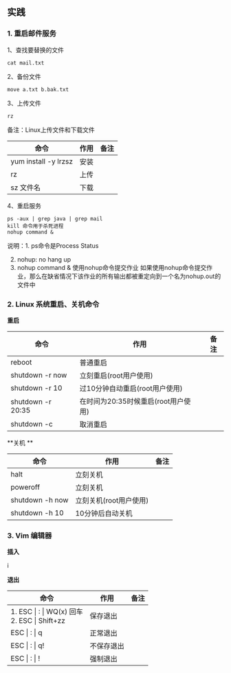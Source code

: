 



## 实践

### 1. 重启邮件服务

1、查找要替换的文件

```shell
cat mail.txt
```

2、备份文件

```shell
move a.txt b.bak.txt
```

3、上传文件

```shell
rz
```

备注：Linux上传文件和下载文件

| 命令                 | 作用 | 备注 |
| -------------------- | ---- | ---- |
| yum install -y lrzsz | 安装 |      |
| rz                   | 上传 |      |
| sz 文件名            | 下载 |      |

4、重启服务

```shell
ps -aux | grep java | grep mail
kill 命令用于杀死进程
nohup command &
```

说明：1. ps命令是Process Status

2. nohup: no hang up
3. nohup command & 使用nohup命令提交作业
   如果使用nohup命令提交作业，那么在缺省情况下该作业的所有输出都被重定向到一个名为nohup.out的文件中

### 2. Linux 系统重启、关机命令

**重启**

| 命令              | 作用                                | 备注 |
| ----------------- | ----------------------------------- | ---- |
| reboot            | 普通重启                            |      |
| shutdown -r now   | 立刻重启(root用户使用)              |      |
| shutdown -r 10    | 过10分钟自动重启(root用户使用)      |      |
| shutdown -r 20:35 | 在时间为20:35时候重启(root用户使用) |      |
| shutdown -c       | 取消重启                            |      |

**关机 **

| 命令            | 作用                   | 备注 |
| --------------- | ---------------------- | ---- |
| halt            | 立刻关机               |      |
| poweroff        | 立刻关机               |      |
| shutdown -h now | 立刻关机(root用户使用) |      |
| shutdown -h 10  | 10分钟后自动关机       |      |

### 3. Vim 编辑器

**插入**

 i

**退出**

| 命令                                              | 作用       | 备注 |
| ------------------------------------------------- | ---------- | ---- |
| 1. ESC \| : \| WQ(x) 回车<br />2. ESC \| Shift+zz | 保存退出   |      |
| ESC \| : \| q                                     | 正常退出   |      |
| ESC \| : \| q!                                    | 不保存退出 |      |
| ESC \| : \| !                                     | 强制退出   |      |









